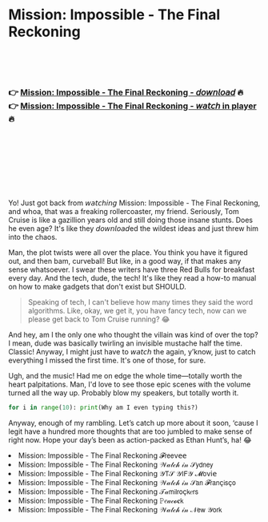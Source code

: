 <h1>Mission: Impossible - The Final Reckoning</h1>

<br><br><br>

<h3>👉 <a href="https://Matts-unanexiz1988.github.io/gqwmtapvoj/">Mission: Impossible - The Final Reckoning - 𝘥𝘰𝘸𝘯𝘭𝘰𝘢𝘥</a> 🔥<br>
👉 <a href="https://Matts-unanexiz1988.github.io/gqwmtapvoj/">Mission: Impossible - The Final Reckoning - 𝘸𝘢𝘵𝘤𝘩 in player</a> 🔥
</h3>



<br><br><br><br><br><br><br>


Yo! Just got back from 𝘸𝘢𝘵𝘤𝘩𝘪𝘯𝘨 Mission: Impossible - The Final Reckoning, and whoa, that was a freaking rollercoaster, my friend. Seriously, Tom Cruise is like a gazillion years old and still doing those insane stunts. Does he even age? It's like they 𝘥𝘰𝘸𝘯𝘭𝘰𝘢𝘥ed the wildest ideas and just threw him into the chaos.

Man, the plot twists were all over the place. You think you have it figured out, and then bam, curveball! But like, in a good way, if that makes any sense whatsoever. I swear these writers have three Red Bulls for breakfast every day. And the tech, dude, the tech! It's like they read a how-to manual on how to make gadgets that don't exist but SHOULD. 

> Speaking of tech, I can't believe how many times they said the word algorithms. Like, okay, we get it, you have fancy tech, now can we please get back to Tom Cruise running? 😂

And hey, am I the only one who thought the villain was kind of over the top? I mean, dude was basically twirling an invisible mustache half the time. Classic! Anyway, I might just have to 𝘸𝘢𝘵𝘤𝘩 the   again, y’know, just to catch everything I missed the first time. It's one of those, for sure.

Ugh, and the music! Had me on edge the whole time—totally worth the heart palpitations. Man, I'd love to see those epic scenes with the volume turned all the way up. Probably blow my speakers, but totally worth it.

```python
for i in range(10): print(Why am I even typing this?)
```

Anyway, enough of my rambling. Let’s catch up more about it soon, ‘cause I legit have a hundred more thoughts that are too jumbled to make sense of right now. Hope your day’s been as action-packed as Ethan Hunt’s, ha! 😂

<li>Mission: Impossible - The Final Reckoning 𝓕𝗋𝖾𝖾ν𝖾𝖾</li>
<li>Mission: Impossible - The Final Reckoning 𝒲𝒶𝓉𝒸𝒽 𝒾𝓃 𝒮𝗒𝖽𝗇𝖾𝗒</li>
<li>Mission: Impossible - The Final Reckoning 𝒴𝖳𝒮 𝒴𝖨𝖥𝒴 𝓜𝗈ν𝗂𝖾</li>
<li>Mission: Impossible - The Final Reckoning 𝒲𝒶𝓉𝒸𝒽 𝒾𝓃 𝒮𝖺𝗇 𝓕𝗋𝖺𝗇ç𝗂𝗌ç𝗈</li>
<li>Mission: Impossible - The Final Reckoning 𝒯𝒶𝗆𝗂𝗅𝗋𝗈ç𝗄𝑒𝗋𝗌</li>
<li>Mission: Impossible - The Final Reckoning 𝙿𝑒𝒶𝒸𝓸𝐜𝗄</li>
<li>Mission: Impossible - The Final Reckoning 𝒲𝒶𝓉𝒸𝒽 𝒾𝓃 𝒩𝖾𝗐 𝒴𝗈𝗋𝗄</li>
